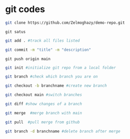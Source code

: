 # git codes
 
 ```bash
git clone https://github.com/Zelmoghazy/demo-repo.git
```
```
git satus
```
```bash
git add . #track all files listed
```
```bash
git commit -m "title" -m "description"
```
```
git push origin main
```
```bash
git init #initialize git repo from a local folder
```
```bash
git branch #check which branch you are on
```
```bash
git checkout -b branchname #create new branch
```
```bash
git checkout main #switch branches
```
```bash
git diff #show changes of a branch
```
```bash
git merge  #merge branch with main
```
```bash
git pull  #pull merge from github
```
```bash
git branch -d branchname #delete branch after merge
```




